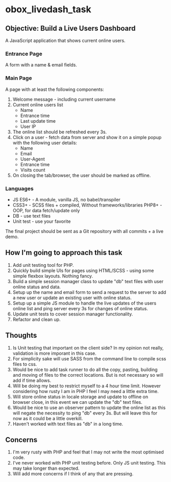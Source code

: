 # obox_livedash_task

## Objective: Build a Live Users Dashboard
A JavaScript application that shows current online users. 

### Entrance Page
A form with a name & email fields.

### Main Page
A page with at least the following components:
1. Welcome message - including current username
2. Current online users list
    - Name
    - Entrance time
    - Last update time
    - User IP
3. The online list should be refreshed every 3s.
4. Click on a user - fetch data from server and show it on a simple popup with the following
user details:
    - Name
    - Email
    - User-Agent
    - Entrance time
    - Visits count
5. On closing the tab/browser, the user should be marked as offline. 

### Languages

- JS ES6+ - A module, vanilla JS, no babel/transpiler
- CSS3+ - SCSS files + compiled, Without frameworks/libraries PHP8+ - OOP, for data fetch/update only
- DB - use text files
- Unit test - use your favorite

The final project should be sent as a Git repository with all commits + a live demo.

## How I'm going to approach this task
1. Add unit testing tool for PHP.
2. Quickly build simple UIs for pages using HTML/SCSS - using some simple flexbox layouts. Nothing fancy.
3. Build a simple session manager class to update "db" text files with user online status and data.
4. Setup up the name and email form to send a request to the server to add a new user or update an existing user with online status.
5. Setup up a simple JS module to handle the live updates of the users online list and ping server every 3s for changes of online status.
6. Update unit tests to cover session manager functionality. 
7. Refactor and clean up.

## Thoughts
1. Is Unit testing that important on the client side? In my opinion not really, validation is more imporant in this case.
2. For simplicity sake will use SASS from the command line to compile scss files to css.
3. Would be nice to add task runner to do all the copy, pasting, building and moving of files to the correct locations. But is not necessary so will add if time allows.
4. Will be doing my best to restrict myself to a 4 hour time limit. However considering how rusty I am in PHP I feel I may need a little extra time.
5. Will store online status in locale storage and update to offline on browser close, in this event we can update the "db" text files. 
6. Would be nice to use an observer pattern to update the online list as this will negate the necessity to ping "db" every 3s. But will leave this for now as it could be a little overkill.
7. Haven't worked with text files as "db" in a long time. 

## Concerns
1. I'm very rusty with PHP and feel that I may not write the most optimised code.
2. I've never worked with PHP unit testing before. Only JS unit testing. This may take longer than expected. 
3. Will add more concerns if I think of any that are pressing. 